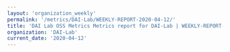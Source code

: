 ```yaml
---
layout: 'organization_weekly'
permalink: '/metrics/DAI-Lab/WEEKLY-REPORT-2020-04-12/'
title: 'DAI Lab OSS Metrics Metrics report for DAI-Lab | WEEKLY-REPORT-2020-04-12'
organization: 'DAI-Lab'
current_date: '2020-04-12'
---
```

